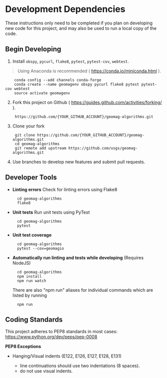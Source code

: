 Development Dependencies
========================

These instructions only need to be completed if you plan on developing new
code for this project, and may also be used to run a local copy of the code.


Begin Developing
----------------

1. Install `obspy`, `pycurl`, `flake8`, `pytest`, `pytest-cov`, `webtest`.
> Using Anaconda is recommended ( https://conda.io/miniconda.html ).

        conda config --add channels conda-forge
        conda create --name geomagenv obspy pycurl flake8 pytest pytest-cov webtest
        source activate geomagenv

2. Fork this project on Github ( https://guides.github.com/activities/forking/ ).

        https://github.com/{YOUR_GITHUB_ACCOUNT}/geomag-algorithms.git

3. Clone your fork

        git clone https://github.com/{YOUR_GITHUB_ACCOUNT}/geomag-algorithms.git
        cd geomag-algorithms
        git remote add upstream https://github.com/usgs/geomag-algorithms.git

4. Use branches to develop new features and submit pull requests.


Developer Tools
---------------

- **Linting errors**
Check for linting errors using Flake8

        cd geomag-algorithms
        flake8

- **Unit tests**
Run unit tests using PyTest

        cd geomag-algorithms
        pytest

- **Unit test coverage**

        cd geomag-algorithms
        pytest --cov=geomagio

- **Automatically run linting and tests while developing**
(Requires NodeJS)

        cd geomag-algorithms
        npm install
        npm run watch

    There are also "npm run" aliases for individual commands which are listed by running

        npm run


Coding Standards
----------------

This project adheres to PEP8 standards in most cases:
    https://www.python.org/dev/peps/pep-0008

**PEP8 Exceptions**

- Hanging/Visual indents (E122, E126, E127, E128, E131)

    - line continuations should use two indentations (8 spaces).
    - do not use visual indents.
